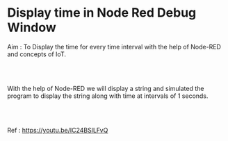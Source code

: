 # Display time in Node Red Debug Window


Aim : To Display the time for every time interval with the help of Node-RED and concepts of IoT.


<br><br>


With the help of Node-RED we will display a string and simulated the program to display the string along with time at intervals of 1 seconds.

<br><br>

Ref : https://youtu.be/IC24BSlLFvQ
